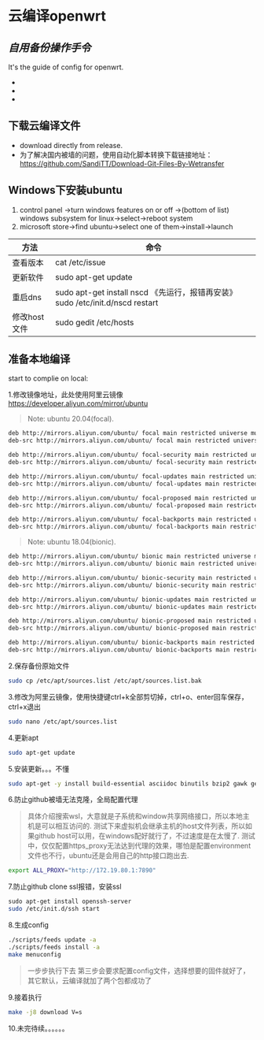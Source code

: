 # 云编译openwrt
## _自用备份操作手令_

It's the guide of config for openwrt.

- 
- 
- 

## 下载云编译文件
   -  download directly from release.
   -  为了解决国内被墙的问题，使用自动化脚本转换下载链接地址：https://github.com/SandiTT/Download-Git-Files-By-Wetransfer

## Windows下安装ubuntu

1. control panel ->turn windows features on or off ->(bottom of list) windows subsystem for linux->select->reboot system
2. microsoft store->find ubuntu->select one of them->install->launch

| 方法 | 命令 |
| ------ | ------ |
| 查看版本 | cat /etc/issue |
| 更新软件 |sudo apt-get update|
| 重启dns |sudo apt-get install nscd   《先运行，报错再安装》  sudo /etc/init.d/nscd restart |
| 修改host文件 | sudo gedit /etc/hosts |

## 准备本地编译

start to complie on local:

1.修改镜像地址，此处使用阿里云镜像 https://developer.aliyun.com/mirror/ubuntu
> Note: ubuntu 20.04(focal).
```sh
deb http://mirrors.aliyun.com/ubuntu/ focal main restricted universe multiverse
deb-src http://mirrors.aliyun.com/ubuntu/ focal main restricted universe multiverse

deb http://mirrors.aliyun.com/ubuntu/ focal-security main restricted universe multiverse
deb-src http://mirrors.aliyun.com/ubuntu/ focal-security main restricted universe multiverse

deb http://mirrors.aliyun.com/ubuntu/ focal-updates main restricted universe multiverse
deb-src http://mirrors.aliyun.com/ubuntu/ focal-updates main restricted universe multiverse

deb http://mirrors.aliyun.com/ubuntu/ focal-proposed main restricted universe multiverse
deb-src http://mirrors.aliyun.com/ubuntu/ focal-proposed main restricted universe multiverse

deb http://mirrors.aliyun.com/ubuntu/ focal-backports main restricted universe multiverse
deb-src http://mirrors.aliyun.com/ubuntu/ focal-backports main restricted universe multiverse
```
> Note: ubuntu 18.04(bionic).
```sh
deb http://mirrors.aliyun.com/ubuntu/ bionic main restricted universe multiverse
deb-src http://mirrors.aliyun.com/ubuntu/ bionic main restricted universe multiverse

deb http://mirrors.aliyun.com/ubuntu/ bionic-security main restricted universe multiverse
deb-src http://mirrors.aliyun.com/ubuntu/ bionic-security main restricted universe multiverse

deb http://mirrors.aliyun.com/ubuntu/ bionic-updates main restricted universe multiverse
deb-src http://mirrors.aliyun.com/ubuntu/ bionic-updates main restricted universe multiverse

deb http://mirrors.aliyun.com/ubuntu/ bionic-proposed main restricted universe multiverse
deb-src http://mirrors.aliyun.com/ubuntu/ bionic-proposed main restricted universe multiverse

deb http://mirrors.aliyun.com/ubuntu/ bionic-backports main restricted universe multiverse
deb-src http://mirrors.aliyun.com/ubuntu/ bionic-backports main restricted universe multiverse
```
2.保存备份原始文件
```sh
sudo cp /etc/apt/sources.list /etc/apt/sources.list.bak
```
3.修改为阿里云镜像，使用快捷键ctrl+k全部剪切掉，ctrl+o、enter回车保存，ctrl+x退出
```sh
sudo nano /etc/apt/sources.list
```
4.更新apt
```sh
sudo apt-get update
```
5.安装更新。。。不懂
```sh
sudo apt-get -y install build-essential asciidoc binutils bzip2 gawk gettext git libncurses5-dev libz-dev patch python3 python2.7 unzip zlib1g-dev lib32gcc1 libc6-dev-i386 subversion flex uglifyjs git-core gcc-multilib p7zip p7zip-full msmtp libssl-dev texinfo libglib2.0-dev xmlto qemu-utils upx libelf-dev autoconf automake libtool autopoint device-tree-compiler g++-multilib antlr3 gperf wget curl swig rsync
```
6.防止github被墙无法克隆，全局配置代理
> 具体介绍搜索wsl，大意就是子系统和window共享网络接口，所以本地主机是可以相互访问的.
> 测试下来虚拟机会继承主机的host文件列表，所以如果github host可以用，在windows配好就行了，不过速度是在太慢了.
> 测试中，仅仅配置https_proxy无法达到代理的效果，哪怕是配置environment文件也不行，ubuntu还是会用自己的http接口跑出去.
```sh
export ALL_PROXY="http://172.19.80.1:7890"
```
7.防止github clone ssl报错，安装ssl
```sh
sudo apt-get install openssh-server
sudo /etc/init.d/ssh start
```
8.生成config
```sh
./scripts/feeds update -a
./scripts/feeds install -a
make menuconfig
```
> 一步步执行下去
> 第三步会要求配置config文件，选择想要的固件就好了，其它默认，云编译就加了两个包都成功了

9.接着执行
```sh
make -j8 download V=s
```
10.未完待续。。。。。。

[//]: # (These are reference links used in the body of this note and get stripped out when the markdown processor does its job. There is no need to format nicely because it shouldn't be seen. Thanks SO - http://stackoverflow.com/questions/4823468/store-comments-in-markdown-syntax)
